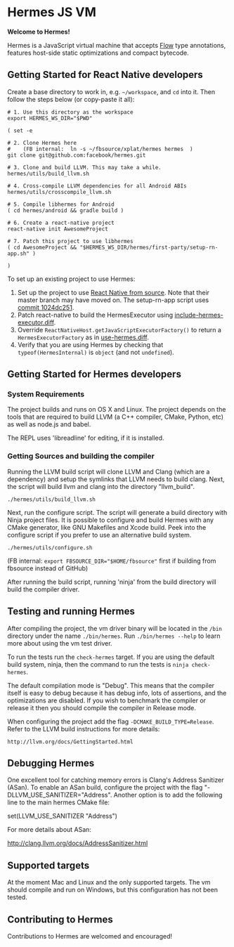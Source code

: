# Hermes JS VM

**Welcome to Hermes!**

Hermes is a JavaScript virtual machine that accepts [Flow](https://flowtype.org)
type annotations, features host-side static optimizations and compact bytecode.

## Getting Started for React Native developers

Create a base directory to work in, e.g. `~/workspace`, and `cd` into it. Then
follow the steps below (or copy-paste it all):

```
# 1. Use this directory as the workspace
export HERMES_WS_DIR="$PWD"

( set -e

# 2. Clone Hermes here
#    (FB internal:  ln -s ~/fbsource/xplat/hermes hermes  )
git clone git@github.com:facebook/hermes.git

# 3. Clone and build LLVM. This may take a while.
hermes/utils/build_llvm.sh

# 4. Cross-compile LLVM dependencies for all Android ABIs
hermes/utils/crosscompile_llvm.sh

# 5. Compile libhermes for Android
( cd hermes/android && gradle build )

# 6. Create a react-native project
react-native init AwesomeProject

# 7. Patch this project to use libhermes
( cd AwesomeProject && "$HERMES_WS_DIR/hermes/first-party/setup-rn-app.sh" )

)
```

To set up an existing project to use Hermes:

1. Set up the project to use [React Native from source](https://facebook.github.io/react-native/docs/building-from-source).
   Note that their master branch may have moved on. The setup-rn-app script
   uses [commit
   1024dc251](https://github.com/facebook/react-native/commit/1024dc251e1f4777052b7c41807ea314672bb13a).
2. Patch react-native to build the HermesExecutor using
   [include-hermes-executor.diff](first-party/patches/include-hermes-executor.diff).
3. Override `ReactNativeHost.getJavaScriptExecutorFactory()` to return a
   `HermesExecutorFactory` as in
   [use-hermes.diff](first-party/patches/use-hermes.diff).
4. Verify that you are using Hermes by checking that `typeof(HermesInternal)`
   is `object` (and not `undefined`).


## Getting Started for Hermes developers

### System Requirements

The project builds and runs on OS X and Linux. The project depends on the tools
that are required to build LLVM (a C++ compiler, CMake, Python, etc) as well as
node.js and babel.

The REPL uses 'libreadline' for editing, if it is installed.

### Getting Sources and building the compiler

Running the LLVM build script will clone LLVM and Clang (which are a dependency)
and setup the symlinks that LLVM needs to build clang. Next, the script will
build llvm and clang into the directory "llvm_build".

    ./hermes/utils/build_llvm.sh

Next, run the configure script. The script will generate a build directory with
Ninja project files. It is possible to configure and build Hermes with any CMake
generator, like GNU Makefiles and Xcode build. Peek into the configure script
if you prefer to use an alternative build system.

    ./hermes/utils/configure.sh

(FB internal: `export FBSOURCE_DIR="$HOME/fbsource"` first if building from
fbsource instead of GitHub)

After running the build script, running 'ninja' from the build directory will
build the compiler driver.

## Testing and running Hermes

After compiling the project, the vm driver binary will be located in the `/bin`
directory under the name `./bin/hermes`.  Run `./bin/hermes --help` to learn
more about using the vm test driver.

To run the tests run the `check-hermes` target. If you are using the default
build system, ninja, then the command to run the tests is `ninja check-hermes`.

The default compilation mode is "Debug". This means that the compiler itself is
easy to debug because it has debug info, lots of assertions, and the
optimizations are disabled. If you wish to benchmark the compiler or release it
then you should compile the compiler in Release mode.

When configuring the project add the flag `-DCMAKE_BUILD_TYPE=Release`. Refer to
the LLVM build instructions for more details:

    http://llvm.org/docs/GettingStarted.html

## Debugging Hermes

One excellent tool for catching memory errors is Clang's Address Sanitizer
(ASan). To enable an ASan build, configure the project with the flag
"-DLLVM_USE_SANITIZER="Address". Another option is to add the following line to
the main hermes CMake file:

  set(LLVM_USE_SANITIZER "Address")

For more details about ASan:

  http://clang.llvm.org/docs/AddressSanitizer.html

## Supported targets

At the moment Mac and Linux and the only supported targets. The vm
should compile and run on Windows, but this configuration has not been tested.

## Contributing to Hermes

Contributions to Hermes are welcomed and encouraged!
